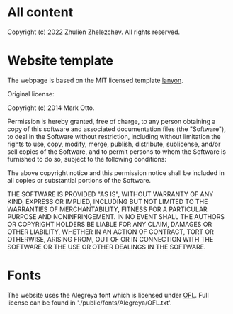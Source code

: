
# All content

Copyright (c) 2022 Zhulien Zhelezchev. All rights reserved. 


# Website template

The webpage is based on the MIT licensed template [lanyon](https://github.com/poole/lanyon). 

Original license:

Copyright (c) 2014 Mark Otto.

Permission is hereby granted, free of charge, to any person obtaining a copy of this software and associated documentation files (the "Software"), to deal in the Software without restriction, including without limitation the rights to use, copy, modify, merge, publish, distribute, sublicense, and/or sell copies of the Software, and to permit persons to whom the Software is furnished to do so, subject to the following conditions:

The above copyright notice and this permission notice shall be included in all copies or substantial portions of the Software.

THE SOFTWARE IS PROVIDED "AS IS", WITHOUT WARRANTY OF ANY KIND, EXPRESS OR IMPLIED, INCLUDING BUT NOT LIMITED TO THE WARRANTIES OF MERCHANTABILITY, FITNESS FOR A PARTICULAR PURPOSE AND NONINFRINGEMENT. IN NO EVENT SHALL THE AUTHORS OR COPYRIGHT HOLDERS BE LIABLE FOR ANY CLAIM, DAMAGES OR OTHER LIABILITY, WHETHER IN AN ACTION OF CONTRACT, TORT OR OTHERWISE, ARISING FROM, OUT OF OR IN CONNECTION WITH THE SOFTWARE OR THE USE OR OTHER DEALINGS IN THE SOFTWARE.

# Fonts 
The website uses the Alegreya font which is licensed under [OFL](https://scripts.sil.org/cms/scripts/page.php?site_id=nrsi&id=OFL). Full license can be found in './public/fonts/Alegreya/OFL.txt'.
